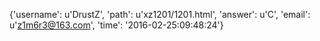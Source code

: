{'username': u'DrustZ', 'path': u'xz1201/1201.html', 'answer': u'C', 'email': u'z1m6r3@163.com', 'time': '2016-02-25:09:48:24'}
